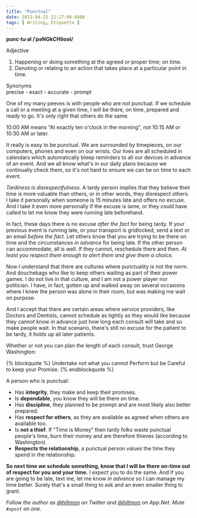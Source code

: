 ```yaml
---
title: "Punctual"
date: 2013-04-25 12:27:00-0400
tags: [ Writing, Etiquette ]
---
```


<span class="light">**punc·tu·al /ˈpəNGkCHo͞oəl/**</span>

<span class="light">Adjective  
1. Happening or doing something at the agreed or proper time; on time.  
2. Denoting or relating to an action that takes place at a particular point in time.</span>

<span class="light">Synonyms  
precise - exact - accurate - prompt</span>


One of my many peeves is with people who are *not* punctual. If we schedule a call or a meeting at a given time, I will be there, on time, prepared and ready to go. It's only right that others do the same.

10:00 AM means "At exactly ten o'clock in the morning", not 10:15 AM or 10:30 AM or later.

It really is easy to be punctual. We are surrounded by timepieces, on our computers, phones and even on our wrists. Our lives are all scheduled in calendars which automatically bleep reminders to all our devices in advance of an event. And we all know what's in our daily plans because we continually check them, so it's not hard to ensure we can be on time to each event.

*Tardiness is disrespectfulness*. A tardy person implies that they believe their time is more valuable than others, or in other words, they disrespect others. I take it personally when someone is 15 minutes late and offers no excuse. And I take it even more personally if the excuse is lame, or they could have called to let me know they were running late beforehand.

In fact, these days there is no excuse *after the fact* for being tardy. If your previous event is running late, or your transport is gridlocked, send a text or an email *before the fact.* Let others know that you are trying to be there on time and the circumstances *in advance* for being late. If the other person can accommodate, all is well. If they cannot, reschedule there and then. *At least you respect them enough to alert them and give them a choice.*

Now I understand that there are cultures where punctuality is not the norm. And douchebags who like to keep others waiting as part of their power games. I do not live in that culture, and I am not a power player nor politician. I have, in fact, gotten up and walked away on several occasions where I knew the person was alone in their room, but was making me wait on purpose.

And I accept that there are certain areas where service providers, like Doctors and Dentists, cannot schedule as tightly as they would like because they cannot know in advance just how long each consult will take and so make people wait. In that scenario, there's still no excuse for the patient to be tardy, it holds up all later patients.

Whether or not you can plan the length of each consult, trust George Washington:

{% blockquote %}
Undertake not what you cannot Perform but be Careful to keep your Promise.
{% endblockquote %}

A person who is punctual:

- Has **integrity**, they make and keep their promises.
- Is **dependable**, you know they will be there on time.
- Has **discipline**, they planned to be prompt and are most likely also better prepared.
- Has **respect for others**, as they are available as agreed when others are available too.
- Is **not a thief**. If "Time is Money" then tardy folks waste punctual people's time, burn their money and are therefore thieves (according to Washington).
- **Respects the relationship**, a punctual person values the time they spend in the relationship.

**So next time *we* schedule something, know that I will be there on-time out of respect for you and your time.** I expect you to do the same. And if you are going to be late, text me, let me know *in advance* so I can manage my time better. Surely that's a small thing to ask and an even smaller thing to grant.

*Follow the author as [@hiltmon](https://twitter.com/hiltmon) on Twitter and [@hiltmon](http://alpha.app.net/hiltmon) on App.Net. Mute `#xpost` on one.*

